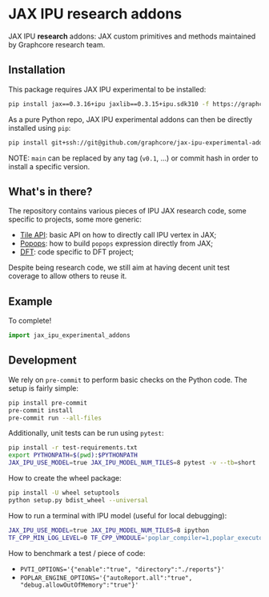 # JAX IPU **research** addons

JAX IPU **research** addons: JAX custom primitives and methods maintained by Graphcore research team.

## Installation

This package requires JAX IPU experimental to be installed:
```bash
pip install jax==0.3.16+ipu jaxlib==0.3.15+ipu.sdk310 -f https://graphcore-research.github.io/jax-experimental/wheels.html
```

As a pure Python repo, JAX IPU experimental addons can then be directly installed using `pip`:
```bash
pip install git+ssh://git@github.com/graphcore/jax-ipu-experimental-addons.git@main
```
NOTE: `main` can be replaced by any tag (`v0.1`, ...) or commit hash in order to install a specific version.

## What's in there?

The repository contains various pieces of IPU JAX research code, some specific to projects, some more generic:

* [Tile API](jax_ipu_experimental_addons/tile/README.md): basic API on how to directly call IPU vertex in JAX;
* [Popops](...): how to build `popops` expression directly from JAX;
* [DFT](...): code specific to DFT project;

Despite being research code, we still aim at having decent unit test coverage to allow others to reuse it.

## Example

To complete!
```python
import jax_ipu_experimental_addons
```

## Development

We rely on `pre-commit` to perform basic checks on the Python code. The setup is fairly simple:
```bash
pip install pre-commit
pre-commit install
pre-commit run --all-files
```

Additionally, unit tests can be run using `pytest`:
```bash
pip install -r test-requirements.txt
export PYTHONPATH=$(pwd):$PYTHONPATH
JAX_IPU_USE_MODEL=true JAX_IPU_MODEL_NUM_TILES=8 pytest -v --tb=short ./tests/
```

How to create the wheel package:
```bash
pip install -U wheel setuptools
python setup.py bdist_wheel --universal
```

How to run a terminal with IPU model (useful for local debugging):
```bash
JAX_IPU_USE_MODEL=true JAX_IPU_MODEL_NUM_TILES=8 ipython
TF_CPP_MIN_LOG_LEVEL=0 TF_CPP_VMODULE='poplar_compiler=1,poplar_executor=1' JAX_IPU_USE_MODEL=true JAX_IPU_MODEL_NUM_TILES=8 ipython
```

How to benchmark a test / piece of code:
* `PVTI_OPTIONS='{"enable":"true", "directory":"./reports"}'`
* `POPLAR_ENGINE_OPTIONS='{"autoReport.all":"true", "debug.allowOutOfMemory":"true"}'`
